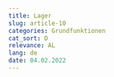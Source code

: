 ```yaml
---
title: Lager
slug: article-10
categories: Grundfunktionen
cat_sort: D
relevance: AL
lang: de
date: 04.02.2022
---
```

